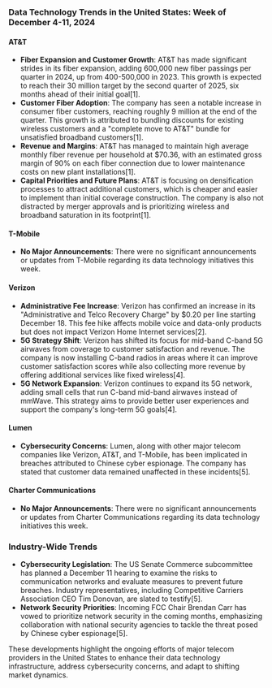 ### Data Technology Trends in the United States: Week of December 4-11, 2024

#### AT&T
- **Fiber Expansion and Customer Growth**: AT&T has made significant strides in its fiber expansion, adding 600,000 new fiber passings per quarter in 2024, up from 400-500,000 in 2023. This growth is expected to reach their 30 million target by the second quarter of 2025, six months ahead of their initial goal[1].
- **Customer Fiber Adoption**: The company has seen a notable increase in consumer fiber customers, reaching roughly 9 million at the end of the quarter. This growth is attributed to bundling discounts for existing wireless customers and a "complete move to AT&T" bundle for unsatisfied broadband customers[1].
- **Revenue and Margins**: AT&T has managed to maintain high average monthly fiber revenue per household at $70.36, with an estimated gross margin of 90% on each fiber connection due to lower maintenance costs on new plant installations[1].
- **Capital Priorities and Future Plans**: AT&T is focusing on densification processes to attract additional customers, which is cheaper and easier to implement than initial coverage construction. The company is also not distracted by merger approvals and is prioritizing wireless and broadband saturation in its footprint[1].

#### T-Mobile
- **No Major Announcements**: There were no significant announcements or updates from T-Mobile regarding its data technology initiatives this week.

#### Verizon
- **Administrative Fee Increase**: Verizon has confirmed an increase in its "Administrative and Telco Recovery Charge" by $0.20 per line starting December 18. This fee hike affects mobile voice and data-only products but does not impact Verizon Home Internet services[2].
- **5G Strategy Shift**: Verizon has shifted its focus for mid-band C-band 5G airwaves from coverage to customer satisfaction and revenue. The company is now installing C-band radios in areas where it can improve customer satisfaction scores while also collecting more revenue by offering additional services like fixed wireless[4].
- **5G Network Expansion**: Verizon continues to expand its 5G network, adding small cells that run C-band mid-band airwaves instead of mmWave. This strategy aims to provide better user experiences and support the company's long-term 5G goals[4].

#### Lumen
- **Cybersecurity Concerns**: Lumen, along with other major telecom companies like Verizon, AT&T, and T-Mobile, has been implicated in breaches attributed to Chinese cyber espionage. The company has stated that customer data remained unaffected in these incidents[5].

#### Charter Communications
- **No Major Announcements**: There were no significant announcements or updates from Charter Communications regarding its data technology initiatives this week.

### Industry-Wide Trends
- **Cybersecurity Legislation**: The US Senate Commerce subcommittee has planned a December 11 hearing to examine the risks to communication networks and evaluate measures to prevent future breaches. Industry representatives, including Competitive Carriers Association CEO Tim Donovan, are slated to testify[5].
- **Network Security Priorities**: Incoming FCC Chair Brendan Carr has vowed to prioritize network security in the coming months, emphasizing collaboration with national security agencies to tackle the threat posed by Chinese cyber espionage[5].

These developments highlight the ongoing efforts of major telecom providers in the United States to enhance their data technology infrastructure, address cybersecurity concerns, and adapt to shifting market dynamics.